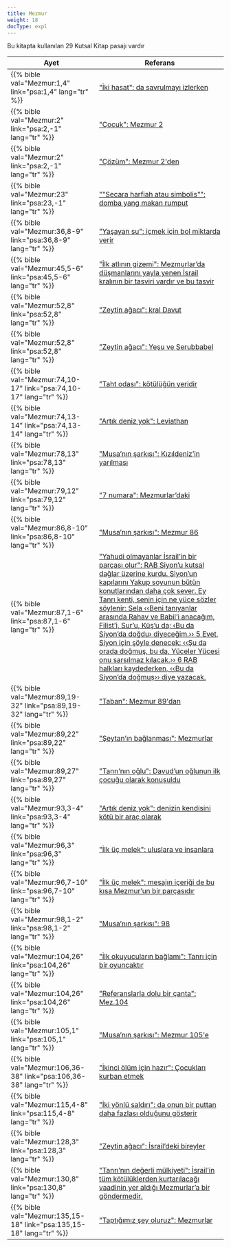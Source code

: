 ```yaml
---
title: Mezmur
weight: 18
docType: expl
---
```


Bu kitapta kullanılan 29 Kutsal Kitap pasajı vardır

| Ayet | Referans |
|-------|-----------|
| {{% bible val="Mezmur:1,4" link="psa:1,4" lang="tr" %}} | ["İki hasat": da savrulmayı izlerken](/expl/content/harvest/gods-army-and-the-seven-angels#c8c5) |
| {{% bible val="Mezmur:2" link="psa:2,-1" lang="tr" %}} | ["Çocuk": Mezmur 2](/expl/content/jesus/a-different-christmas-story#8ae1) |
| {{% bible val="Mezmur:2" link="psa:2,-1" lang="tr" %}} | ["Çözüm": Mezmur 2'den ](/expl/content/letters/the-letter-to-the-church-in-thyatira#ac15) |
| {{% bible val="Mezmur:23" link="psa:23,-1" lang="tr" %}} | [""Secara harfiah atau simbolis"": domba yang makan rumput](/quick/background/literature/#None) |
| {{% bible val="Mezmur:36,8-9" link="psa:36,8-9" lang="tr" %}} | ["Yaşayan su": içmek için bol miktarda verir](/expl/content/paradise/the-new-jerusalem#34a7) |
| {{% bible val="Mezmur:45,5-6" link="psa:45,5-6" lang="tr" %}} | ["İlk atlının gizemi": Mezmurlar’da düşmanlarını yayla yenen İsrail kralının bir tasviri vardır ve bu tasvir](/expl/content/seals/the-mystery-of-the-four-horse-men#dba7) |
| {{% bible val="Mezmur:52,8" link="psa:52,8" lang="tr" %}} | ["Zeytin ağacı": kral Davut](/expl/background/israel/the-church-is-part-of-israel#5ef1) |
| {{% bible val="Mezmur:52,8" link="psa:52,8" lang="tr" %}} | ["Zeytin ağacı": Yeşu ve Serubbabel](/expl/background/israel/the-church-is-part-of-israel#5ef1) |
| {{% bible val="Mezmur:74,10-17" link="psa:74,10-17" lang="tr" %}} | ["Taht odası": kötülüğün yeridir](/expl/content/worship/worship-in-the-throne-room#54a4) |
| {{% bible val="Mezmur:74,13-14" link="psa:74,13-14" lang="tr" %}} | ["Artık deniz yok": Leviathan](/expl/content/paradise/the-new-jerusalem#65aa) |
| {{% bible val="Mezmur:78,13" link="psa:78,13" lang="tr" %}} | ["Musa’nın şarkısı": Kızıldeniz’in yarılması](/expl/content/harvest/gods-army-and-the-seven-angels#e8d4) |
| {{% bible val="Mezmur:79,12" link="psa:79,12" lang="tr" %}} | ["7 numara": Mezmurlar’daki](/expl/background/structure/the-use-of-numbers-in-the-book-of-revelation#a499) |
| {{% bible val="Mezmur:86,8-10" link="psa:86,8-10" lang="tr" %}} | ["Musa’nın şarkısı": Mezmur 86](/expl/content/harvest/gods-army-and-the-seven-angels#e8d4) |
| {{% bible val="Mezmur:87,1-6" link="psa:87,1-6" lang="tr" %}} | ["Yahudi olmayanlar İsrail’in bir parçası olur": RAB Siyon’u kutsal dağlar üzerine kurdu. Siyon’un kapılarını Yakup soyunun bütün konutlarından daha çok sever. Ey Tanrı kenti, senin için ne yüce sözler söylenir: Sela ‹‹Beni tanıyanlar arasında Rahav ve Babil’i anacağım, Filist’i, Sur’u, Kûş’u da; ‹Bu da Siyon’da doğdu› diyeceğim.›› 5 Evet, Siyon için şöyle denecek: ‹‹Şu da orada doğmuş, bu da, Yüceler Yücesi onu sarsılmaz kılacak.›› 6 RAB halkları kaydederken, ‹‹Bu da Siyon’da doğmuş›› diye yazacak.](/expl/background/israel/the-remnant-of-israel#6f36) |
| {{% bible val="Mezmur:89,19-32" link="psa:89,19-32" lang="tr" %}} | ["Taban": Mezmur 89'dan](/expl/content/vision/setting-the-foundation#8853) |
| {{% bible val="Mezmur:89,22" link="psa:89,22" lang="tr" %}} | ["Şeytan’ın bağlanması": Mezmurlar](/expl/content/1000y/the-thousand-year-kingdom#1f30) |
| {{% bible val="Mezmur:89,27" link="psa:89,27" lang="tr" %}} | ["Tanrı’nın oğlu": Davud’un oğlunun ilk çocuğu olarak konuşuldu](/expl/background/israel/the-church-is-part-of-israel#bb1b) |
| {{% bible val="Mezmur:93,3-4" link="psa:93,3-4" lang="tr" %}} | ["Artık deniz yok": denizin kendisini kötü bir araç olarak ](/expl/content/paradise/the-new-jerusalem#65aa) |
| {{% bible val="Mezmur:96,3" link="psa:96,3" lang="tr" %}} | ["İlk üç melek": uluslara ve insanlara](/expl/content/harvest/gods-army-and-the-seven-angels#040b) |
| {{% bible val="Mezmur:96,7-10" link="psa:96,7-10" lang="tr" %}} | ["İlk üç melek": mesajın içeriği de bu kısa Mezmur’un bir parçasıdır](/expl/content/harvest/gods-army-and-the-seven-angels#040b) |
| {{% bible val="Mezmur:98,1-2" link="psa:98,1-2" lang="tr" %}} | ["Musa’nın şarkısı": 98](/expl/content/harvest/gods-army-and-the-seven-angels#e8d4) |
| {{% bible val="Mezmur:104,26" link="psa:104,26" lang="tr" %}} | ["İlk okuyucuların bağlamı": Tanrı için bir oyuncaktır](/expl/content/beasts/the-beasts-and-the-666-in-historical-context#b8d0) |
| {{% bible val="Mezmur:104,26" link="psa:104,26" lang="tr" %}} | ["Referanslarla dolu bir çanta": Mez.104](/expl/content/beasts/the-nature-of-the-beast-in-the-book-of-revelation#042c) |
| {{% bible val="Mezmur:105,1" link="psa:105,1" lang="tr" %}} | ["Musa’nın şarkısı": Mezmur 105'e](/expl/content/harvest/gods-army-and-the-seven-angels#e8d4) |
| {{% bible val="Mezmur:106,36-38" link="psa:106,36-38" lang="tr" %}} | ["İkinci ölüm için hazır": Çocukları kurban etmek](/expl/content/paradise/the-new-jerusalem#d33d) |
| {{% bible val="Mezmur:115,4-8" link="psa:115,4-8" lang="tr" %}} | ["İki yönlü saldırı": da onun bir puttan daha fazlası olduğunu gösterir](/expl/content/beasts/the-nature-of-the-beast-in-the-book-of-revelation#6999) |
| {{% bible val="Mezmur:128,3" link="psa:128,3" lang="tr" %}} | ["Zeytin ağacı": İsrail’deki bireyler](/expl/background/israel/the-church-is-part-of-israel#5ef1) |
| {{% bible val="Mezmur:130,8" link="psa:130,8" lang="tr" %}} | ["Tanrı’nın değerli mülkiyeti": İsrail’in tüm kötülüklerden kurtarılacağı vaadinin yer aldığı Mezmurlar’a bir göndermedir.](/expl/background/israel/the-church-is-part-of-israel#5369) |
| {{% bible val="Mezmur:135,15-18" link="psa:135,15-18" lang="tr" %}} | ["Taptığımız şey oluruz": Mezmurlar](/appl/topics/power/worship#a481) |
